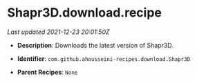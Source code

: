 # Shapr3D.download.recipe

_Last updated 2021-12-23 20:01:50Z_

- **Description**: Downloads the latest version of Shapr3D.

- **Identifier**: `com.github.ahousseini-recipes.download.Shapr3D`

- **Parent Recipes**: `None`
